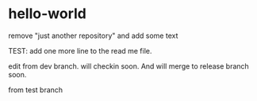 # hello-world



remove "just another repository" and add some text

TEST: add one more line to the read me file.


edit from dev branch. will checkin soon. And will merge to release branch soon.


from test branch